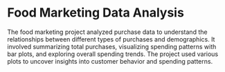 # Food Marketing Data Analysis

The food marketing project analyzed purchase data to understand the relationships between different types of purchases and demographics. It involved summarizing total purchases, visualizing spending patterns with bar plots, and exploring overall spending trends. The project used various plots to uncover insights into customer behavior and spending patterns.